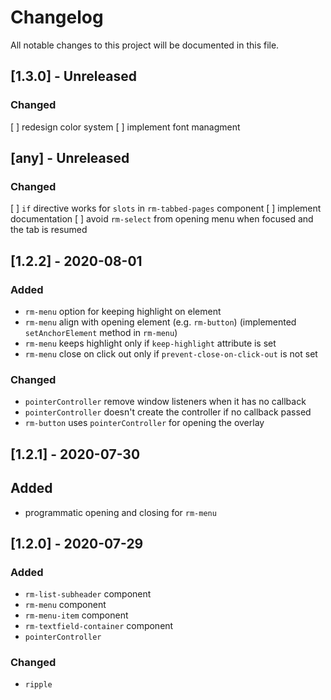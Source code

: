 # Changelog
All notable changes to this project will be documented in this file.

## [1.3.0] - Unreleased
### Changed
[ ] redesign color system
[ ] implement font managment

## [any] - Unreleased
### Changed
[ ] `if` directive works for `slots` in `rm-tabbed-pages` component
[ ] implement documentation
[ ] avoid `rm-select` from opening menu when focused and the tab is resumed

## [1.2.2] - 2020-08-01
### Added
- `rm-menu` option for keeping highlight on element
- `rm-menu` align with opening element (e.g. `rm-button`) (implemented `setAnchorElement` method in `rm-menu`)
- `rm-menu` keeps highlight only if `keep-highlight` attribute is set
- `rm-menu` close on click out only if `prevent-close-on-click-out` is not set

### Changed
- `pointerController` remove window listeners when it has no callback
- `pointerController` doesn't create the controller if no callback passed
- `rm-button` uses `pointerController` for opening the overlay

## [1.2.1] - 2020-07-30
## Added
- programmatic opening and closing for `rm-menu`

## [1.2.0] - 2020-07-29
### Added
- `rm-list-subheader` component
- `rm-menu` component
- `rm-menu-item` component
- `rm-textfield-container` component
- `pointerController`
### Changed
- `ripple`